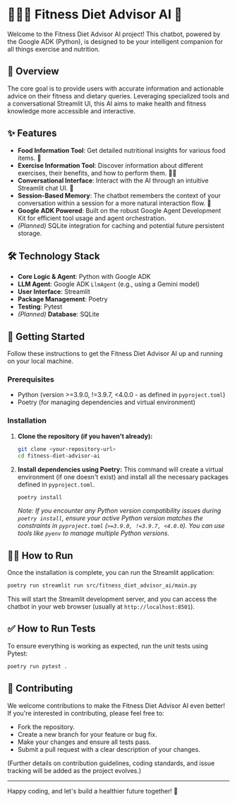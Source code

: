 # 🏋️‍♀️🥗 Fitness Diet Advisor AI 🤖

Welcome to the Fitness Diet Advisor AI project! This chatbot, powered by the Google ADK (Python), is designed to be your intelligent companion for all things exercise and nutrition.

## 🌟 Overview

The core goal is to provide users with accurate information and actionable advice on their fitness and dietary queries. Leveraging specialized tools and a conversational Streamlit UI, this AI aims to make health and fitness knowledge more accessible and interactive.

## ✨ Features

*   **Food Information Tool**: Get detailed nutritional insights for various food items. 🍎
*   **Exercise Information Tool**: Discover information about different exercises, their benefits, and how to perform them. 🤸‍♂️
*   **Conversational Interface**: Interact with the AI through an intuitive Streamlit chat UI. 💬
*   **Session-Based Memory**: The chatbot remembers the context of your conversation within a session for a more natural interaction flow. 🧠
*   **Google ADK Powered**: Built on the robust Google Agent Development Kit for efficient tool usage and agent orchestration.
*   *(Planned)* SQLite integration for caching and potential future persistent storage.

## 🛠️ Technology Stack

*   **Core Logic & Agent**: Python with Google ADK
*   **LLM Agent**: Google ADK `LlmAgent` (e.g., using a Gemini model)
*   **User Interface**: Streamlit
*   **Package Management**: Poetry
*   **Testing**: Pytest
*   *(Planned)* **Database**: SQLite

## 🚀 Getting Started

Follow these instructions to get the Fitness Diet Advisor AI up and running on your local machine.

### Prerequisites

*   Python (version >=3.9.0, !=3.9.7, <4.0.0 - as defined in `pyproject.toml`)
*   Poetry (for managing dependencies and virtual environment)

### Installation

1.  **Clone the repository (if you haven't already):**
    ```bash
    git clone <your-repository-url>
    cd fitness-diet-advisor-ai
    ```

2.  **Install dependencies using Poetry:**
    This command will create a virtual environment (if one doesn't exist) and install all the necessary packages defined in `pyproject.toml`.
    ```bash
    poetry install
    ```

    *Note: If you encounter any Python version compatibility issues during `poetry install`, ensure your active Python version matches the constraints in `pyproject.toml` (`>=3.9.0, !=3.9.7, <4.0.0`). You can use tools like `pyenv` to manage multiple Python versions.*

## 🏃‍♀️ How to Run

Once the installation is complete, you can run the Streamlit application:

```bash
poetry run streamlit run src/fitness_diet_advisor_ai/main.py
```

This will start the Streamlit development server, and you can access the chatbot in your web browser (usually at `http://localhost:8501`).

## ✅ How to Run Tests

To ensure everything is working as expected, run the unit tests using Pytest:

```bash
poetry run pytest .
```

## 🤝 Contributing

We welcome contributions to make the Fitness Diet Advisor AI even better! If you're interested in contributing, please feel free to:

*   Fork the repository.
*   Create a new branch for your feature or bug fix.
*   Make your changes and ensure all tests pass.
*   Submit a pull request with a clear description of your changes.

(Further details on contribution guidelines, coding standards, and issue tracking will be added as the project evolves.)

---

Happy coding, and let's build a healthier future together! 💪
